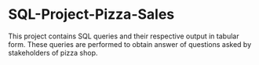 # SQL-Project-Pizza-Sales
This project contains SQL queries and their respective output in tabular form. These queries are performed to obtain answer of questions asked by stakeholders of pizza shop.
